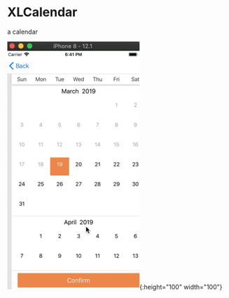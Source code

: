 # XLCalendar
a calendar

![image](https://github.com/kimyxl/XLCalendar/blob/master/demo.gif){:height="100" width="100"}
